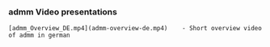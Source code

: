### admm Video presentations

    [admm_Overview_DE.mp4](admm-overview-de.mp4)	- Short overview video of admm in german

